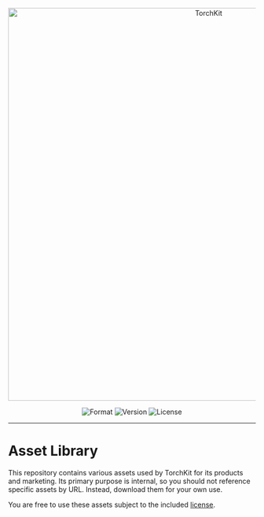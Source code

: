 <p align="center">
    <img src="https://raw.githubusercontent.com/TorchKit/Branding/main/images/png/corporate-black.png" width="800" alt="TorchKit">
    <p align="center">
        <img alt="Format" src="https://img.shields.io/badge/format-ZIP-orange">
        <img alt="Version" src="https://img.shields.io/badge/version-v1.0-blue">
        <img alt="License" src="https://img.shields.io/badge/license-YES-green">
    </p>
</p>

------

# Asset Library

This repository contains various assets used by TorchKit for its products and marketing. Its primary purpose is internal, so you should not reference specific assets by URL. Instead, download them for your own use.

You are free to use these assets subject to the included [license](/LICENSE.md).